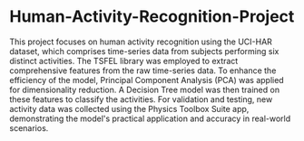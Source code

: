 # Human-Activity-Recognition-Project
 This project focuses on human activity recognition using the UCI-HAR dataset, which comprises time-series data from subjects performing six distinct activities. The TSFEL library was employed to extract comprehensive features from the raw time-series data. To enhance the efficiency of the model, Principal Component Analysis (PCA) was applied for dimensionality reduction. A Decision Tree model was then trained on these features to classify the activities. For validation and testing, new activity data was collected using the Physics Toolbox Suite app, demonstrating the model's practical application and accuracy in real-world scenarios.

